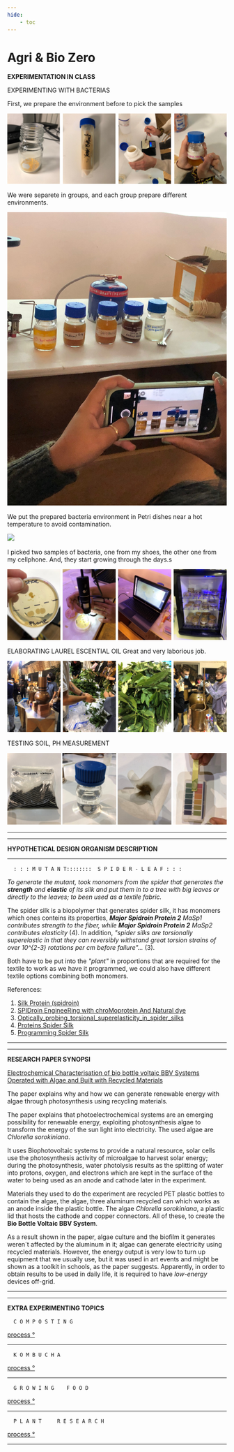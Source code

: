 ```yaml
---
hide:
    - toc
---
```


# Agri & Bio Zero

**EXPERIMENTATION IN CLASS**

EXPERIMENTING WITH BACTERIAS

First, we prepare the environment before to pick the samples

![](../images/ab0.jpg)

We were separete in groups, and each group prepare different environments.

![](../images/ab00.jpg)

We put the prepared bacteria environment in Petri dishes near a hot temperature to avoid contamination.

![](../images/ab000.gif)

I picked two samples of bacteria, one from my shoes, the other one from my cellphone. And, they start growing through the days.s

![](../images/ab1.jpg)

ELABORATING LAUREL ESCENTIAL OIL 
Great and very laborious job.

![](../images/ab2.jpg)

TESTING SOIL, PH MEASUREMENT

![](../images/ab3.jpg)

*********
*********
**HYPOTHETICAL DESIGN ORGANISM DESCRIPTION**
*********
      : : : M U T A N T::::::::  S P I D E R - L E A F : : :
*To generate the mutant, took monomers from the spider that generates the* ***strength*** *and* ***elastic*** *of its silk and put them in to a tree with big leaves or directly to the leaves; to been used as a textile fabric.*

The spider silk is a biopolymer that generates spider silk, it has monomers which ones conteins its properties, ***Major Spidroin Protein 2*** *MaSp1 contributes strength to the fiber, while* ***Major Spidroin Protein 2*** *MaSp2 contributes elasticity* (4). In addition, *"spider silks are torsionally superelastic in that they can reversibly withstand great torsion strains of over 10^{2-3} rotations per cm before failure"...* (3).

Both have to be put into the *"plant"* in proportions that are required for  the textile to work as we have it programmed, we could also have different textile options combining both monomers.

References:

1. [Silk Protein (spidroin)](http://parts.igem.org/wiki/index.php/Part:BBa_K3264000)
2. [SPIDroin EngineeRing with chroMoprotein And Natural dye](https://2019.igem.org/Team:GreatBay_SZ)
3. [Optically_probing_torsional_superelasticity_in_spider_silks](https://www.researchgate.net/publication/260705644_Optically_probing_torsional_superelasticity_in_spider_silks)
4. [Proteins Spider Silk](/http://parts.igem.org/Part:BBa_K1763002)
5. [Programming Spider Silk](http://2015.igem.org/Team:UCLA/Project/Programming_Spider_Silk)


*********
*********
**RESEARCH PAPER SYNOPSI**

>
[Electrochemical Characterisation of bio bottle voltaic BBV Systems Operated with Algae and Built with Recycled Materials](https://www.researchgate.net/publication/324589610_Electrochemical_Characterisation_of_Bio-Bottle-Voltaic_BBV_Systems_Operated_with_Algae_and_Built_with_Recycled_Materials)
>

The paper explains why and how we can generate renewable energy with algae through photosynthesis using recycling materials.

The paper explains that photoelectrochemical systems are an emerging possibility for renewable energy, exploiting photosynthesis algae to transform the energy of the sun light into electricity. The used algae are *Chlorella sorokiniana*. 

It uses Biophotovoltaic systems to provide a natural resource, solar cells use the photosynthesis activity of microalgae to harvest solar energy; during the photosynthesis, water photolysis results as the splitting of water into protons, oxygen, and electrons which are kept in the surface of the water to being used as an anode and cathode later in the experiment.

Materials they used to do the experiment are recycled PET plastic bottles to contain the algae, the algae, three aluminum recycled can which works as an anode inside the plastic bottle. The algae *Chlorella sorokiniana*, a plastic lid that hosts the cathode and copper connectors. All of these, to create the **Bio Bottle Voltaic BBV System**.

As a result shown in the paper, algae culture and the biofilm it generates weren´t affected by the aluminum in it; algae can generate electricity using recycled materials. However, the energy output is very low to turn up equipment that we usually use, but it was used in art events and might be shown as a toolkit in schools, as the paper suggests. Apparently, in order to obtain results to be used in daily life, it is required to have *low-energy* devices off-grid.

*********
*********
**EXTRA EXPERIMENTING TOPICS**

      C O M P O S T I N G
[process °](https://fiorella-jaramillo.github.io/fmjg/About/composting/)
*********
      K O M B U C H A
[process °](https://fiorella-jaramillo.github.io/fmjg/About/kombucha/)        
***************************
      G R O W I N G    F O O D
[process °](https://fiorella-jaramillo.github.io/fmjg/About/growing%20food/)
******************
      P L A N T     R E S E A R C H  
[process °](https://fiorella-jaramillo.github.io/fmjg/About/plant%20research/)
 *********   
